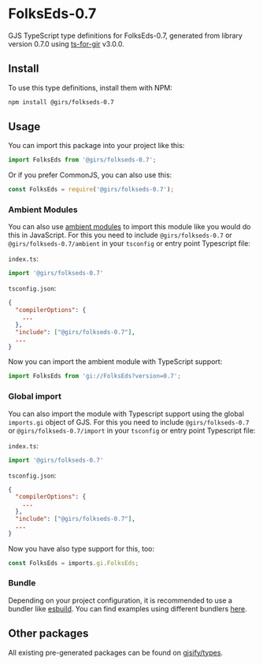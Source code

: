 
# FolksEds-0.7

GJS TypeScript type definitions for FolksEds-0.7, generated from library version 0.7.0 using [ts-for-gir](https://github.com/gjsify/ts-for-gir) v3.0.0.


## Install

To use this type definitions, install them with NPM:
```bash
npm install @girs/folkseds-0.7
```

## Usage

You can import this package into your project like this:
```ts
import FolksEds from '@girs/folkseds-0.7';
```

Or if you prefer CommonJS, you can also use this:
```ts
const FolksEds = require('@girs/folkseds-0.7');
```

### Ambient Modules

You can also use [ambient modules](https://github.com/gjsify/ts-for-gir/tree/main/packages/cli#ambient-modules) to import this module like you would do this in JavaScript.
For this you need to include `@girs/folkseds-0.7` or `@girs/folkseds-0.7/ambient` in your `tsconfig` or entry point Typescript file:

`index.ts`:
```ts
import '@girs/folkseds-0.7'
```

`tsconfig.json`:
```json
{
  "compilerOptions": {
    ...
  },
  "include": ["@girs/folkseds-0.7"],
  ...
}
```

Now you can import the ambient module with TypeScript support: 

```ts
import FolksEds from 'gi://FolksEds?version=0.7';
```

### Global import

You can also import the module with Typescript support using the global `imports.gi` object of GJS.
For this you need to include `@girs/folkseds-0.7` or `@girs/folkseds-0.7/import` in your `tsconfig` or entry point Typescript file:

`index.ts`:
```ts
import '@girs/folkseds-0.7'
```

`tsconfig.json`:
```json
{
  "compilerOptions": {
    ...
  },
  "include": ["@girs/folkseds-0.7"],
  ...
}
```

Now you have also type support for this, too:

```ts
const FolksEds = imports.gi.FolksEds;
```

### Bundle

Depending on your project configuration, it is recommended to use a bundler like [esbuild](https://esbuild.github.io/). You can find examples using different bundlers [here](https://github.com/gjsify/ts-for-gir/tree/main/examples).

## Other packages

All existing pre-generated packages can be found on [gjsify/types](https://github.com/gjsify/types).

